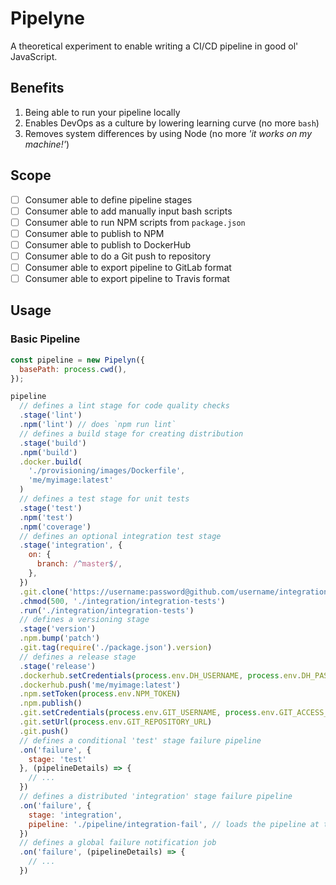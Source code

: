 # Pipelyne
A theoretical experiment to enable writing a CI/CD pipeline in good ol' JavaScript.

## Benefits

1. Being able to run your pipeline locally
2. Enables DevOps as a culture by lowering learning curve (no more `bash`)
3. Removes system differences by using Node (no more *'it works on my machine!'*)

## Scope

- [ ] Consumer able to define pipeline stages
- [ ] Consumer able to add manually input bash scripts
- [ ] Consumer able to run NPM scripts from `package.json`
- [ ] Consumer able to publish to NPM
- [ ] Consumer able to publish to DockerHub
- [ ] Consumer able to do a Git push to repository
- [ ] Consumer able to export pipeline to GitLab format
- [ ] Consumer able to export pipeline to Travis format

## Usage

### Basic Pipeline
```js
const pipeline = new Pipelyn({
  basePath: process.cwd(),
});

pipeline
  // defines a lint stage for code quality checks
  .stage('lint')
  .npm('lint') // does `npm run lint`
  // defines a build stage for creating distribution
  .stage('build')
  .npm('build')
  .docker.build(
    './provisioning/images/Dockerfile',
    'me/myimage:latest'
  )
  // defines a test stage for unit tests
  .stage('test')
  .npm('test')
  .npm('coverage')
  // defines an optional integration test stage
  .stage('integration', {
    on: {
      branch: /^master$/,
    },
  })
  .git.clone('https://username:password@github.com/username/integration', './integration')
  .chmod(500, './integration/integration-tests')
  .run('./integration/integration-tests')
  // defines a versioning stage
  .stage('version')
  .npm.bump('patch')
  .git.tag(require('./package.json').version)
  // defines a release stage
  .stage('release')
  .dockerhub.setCredentials(process.env.DH_USERNAME, process.env.DH_PASSWORD)
  .dockerhub.push('me/myimage:latest')
  .npm.setToken(process.env.NPM_TOKEN)
  .npm.publish()
  .git.setCredentials(process.env.GIT_USERNAME, process.env.GIT_ACCESS_TOKEN)
  .git.setUrl(process.env.GIT_REPOSITORY_URL)
  .git.push()
  // defines a conditional 'test' stage failure pipeline
  .on('failure', {
    stage: 'test'
  }, (pipelineDetails) => {
    // ...
  })
  // defines a distributed 'integration' stage failure pipeline
  .on('failure', {
    stage: 'integration',
    pipeline: './pipeline/integration-fail', // loads the pipeline at the path 
  })
  // defines a global failure notification job
  .on('failure', (pipelineDetails) => {
    // ...
  })
```